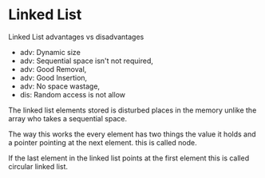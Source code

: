 # Linked List

Linked List advantages vs disadvantages

- adv: Dynamic size
- adv: Sequential space isn't not required,
- adv: Good Removal,
- adv: Good Insertion,
- adv: No space wastage,
- dis: Random access is not allow

The linked list elements stored is disturbed places in the memory unlike the array who takes a sequential space.

The way this works the every element has two things the value it holds and a pointer pointing at the next element. this is called node.

If the last element in the linked list points at the first element this is called circular linked list.
